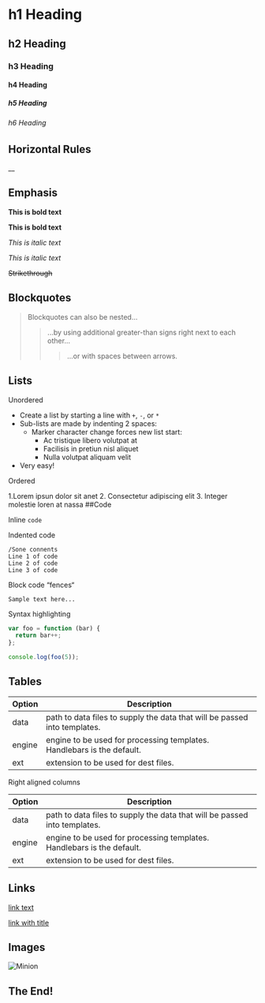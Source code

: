 # h1 Heading
## h2 Heading
### h3 Heading 
#### h4 Heading 
##### h5 Heading
###### h6 Heading 


## Horizontal Rules

__


## Emphasis

**This is bold text**

__This is bold text__

*This is italic text*

_This is italic text_

~~Strikethrough~~


## Blockquotes


> Blockquotes can also be nested...
>> ...by using additional greater-than signs right next to each other...
>>> ...or with spaces between arrows.


## Lists

Unordered

+ Create a list by starting a line with `+`, `-`, or `*`
+ Sub-lists are made by indenting 2 spaces:
  - Marker character change forces new list start:
    * Ac tristique libero volutpat at
    + Facilisis in pretiun nisl aliquet
    - Nulla volutpat aliquam velit
+ Very easy!

Ordered


1.Lorem ipsun dolor sit anet
2. Consectetur adipiscing elit
3. Integer molestie loren at nassa
##Code

Inline `code`

Indented code

    /Sone connents
    Line 1 of code
    Line 2 of code
    Line 3 of code


Block code “fences“

```
Sample text here...
```

Syntax highlighting

``` js
var foo = function (bar) {
  return bar++;
};

console.log(foo(5));
```

## Tables

| Option | Description |
| ------ | ----------- |
| data   | path to data files to supply the data that will be passed into templates. |
| engine | engine to be used for processing templates. Handlebars is the default. |
| ext    | extension to be used for dest files. |

Right aligned columns

| Option | Description |
| ------ | ----------- |
| data   | path to data files to supply the data that will be passed into templates. |
| engine | engine to be used for processing templates. Handlebars is the default. |
| ext    | extension to be used for dest files. |


## Links

[link text](http://dev.hackaton.league.com)

[link with title](http://hackaton.github.io/pica/demo/ "title text!")

## Images

![Minion](https://octodex.github.com/images/minion.png)

## The End!
